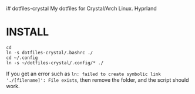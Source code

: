 i# dotfiles-crystal
My dotfiles for Crystal/Arch Linux. Hyprland

# **INSTALL**

```
cd
ln -s dotfiles-crystal/.bashrc ./
cd ~/.config
ln -s ~/dotfiles-crystal/.config/* ./
```
If you get an error such as `ln: failed to create symbolic link './[filename]': File exists`, then remove the folder, and the script should work.
